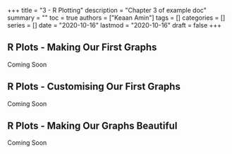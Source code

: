 +++
title = "3 - R Plotting"
description = "Chapter 3 of example doc"
summary = ""
toc = true
authors = ["Keaan Amin"]
tags = []
categories = []
series = []
date =  "2020-10-16"
lastmod = "2020-10-16"
draft = false
+++

<!--more-->

## R Plots - Making Our First Graphs

Coming Soon

## R Plots - Customising Our First Graphs

Coming Soon


## R Plots - Making Our Graphs Beautiful

Coming Soon